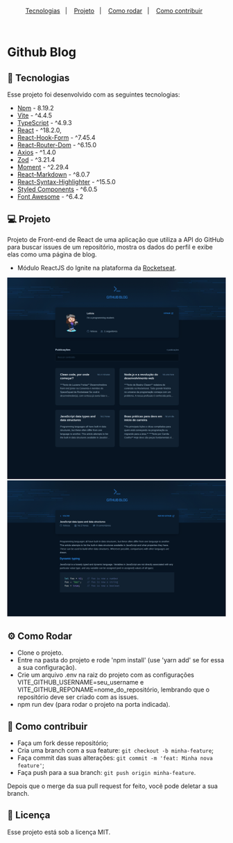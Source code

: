 <p align="center">
  <a href="#-tecnologias">Tecnologias</a>&nbsp;&nbsp;&nbsp;|&nbsp;&nbsp;&nbsp;
  <a href="#-projeto">Projeto</a>&nbsp;&nbsp;&nbsp;|&nbsp;&nbsp;&nbsp;
  <a href="#-como-rodar">Como rodar</a>&nbsp;&nbsp;&nbsp;|&nbsp;&nbsp;&nbsp;
  <a href="#-como-contribuir">Como contribuir</a>&nbsp;&nbsp;&nbsp;
  </p>

<br>

# Github Blog

## 🚀 Tecnologias

Esse projeto foi desenvolvido com as seguintes tecnologias:

- [Npm](https://www.npmjs.com/) - 8.19.2
- [Vite](https://vitejs.dev/) - ^4.4.5
- [TypeScript](https://www.typescriptlang.org/) - ^4.9.3
- [React](https://react.dev/) - ^18.2.0,
- [React-Hook-Form](https://react-hook-form.com/) - ^7.45.4
- [React-Router-Dom](https://reactrouter.com/en/main) - ^6.15.0
- [Axios](https://github.com/axios/axios) - ^1.4.0
- [Zod](https://zod.dev/) - ^3.21.4
- [Moment](https://momentjs.com/docs/) - ^2.29.4
- [React-Markdown](https://github.com/remarkjs/react-markdown) - ^8.0.7
- [React-Syntax-Highlighter](https://github.com/react-syntax-highlighter/react-syntax-highlighter) - ^15.5.0
- [Styled Components](https://styled-components.com/) - ^6.0.5
- [Font Awesome](https://fontawesome.com/docs/web/use-with/react/) - ^6.4.2

## 💻 Projeto

Projeto de Front-end de React de uma aplicação que utiliza a API do GitHub para buscar issues de um repositório, mostra os dados do perfil e exibe elas como uma página de blog.

- Módulo ReactJS do Ignite na plataforma da [Rocketseat](https://www.rocketseat.com.br/).

<div align="center">
  <img alt="" src=".github/image.png">
</div>

<div align="center">
  <img alt="" src=".github/image2.png">
</div>


## ⚙️ Como Rodar

- Clone o projeto.
- Entre na pasta do projeto e rode 'npm install' (use 'yarn add' se for essa a sua configuração).
- Crie um arquivo .env na raiz do projeto com as configurações VITE_GITHUB_USERNAME=seu_username e VITE_GITHUB_REPONAME=nome_do_repositório, lembrando que o repositório deve ser criado com as issues.
- npm run dev (para rodar o projeto na porta indicada).

## 🤔 Como contribuir

- Faça um fork desse repositório;
- Cria uma branch com a sua feature: `git checkout -b minha-feature`;
- Faça commit das suas alterações: `git commit -m 'feat: Minha nova feature'`;
- Faça push para a sua branch: `git push origin minha-feature`.

Depois que o merge da sua pull request for feito, você pode deletar a sua branch.

## 📝 Licença

Esse projeto está sob a licença MIT.
